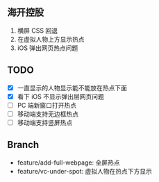 ## 海开控股

1. 横屏 CSS 回退
2. 在虚拟人物上方显示热点
3. iOS 弹出网页热点问题

## TODO

- [x] 一直显示的人物显示能不能放在热点下面  
- [x] 看下 iOS 不显示弹出层网页问题
- [ ] PC 端新窗口打开热点
- [ ] 移动端支持无边框热点
- [ ] 移动端支持竖屏热点

## Branch

- feature/add-full-webpage: 全屏热点
- feature/vc-under-spot: 虚拟人物在热点下方显示